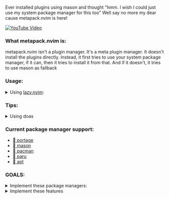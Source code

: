 Ever installed plugins using mason and thought "hmm. I wish I could just use
my system package manager for this too" Well say no more my dear cause
metapack.nvim is here!

[![YouTube Video](https://img.youtube.com/vi/3dRy8ad6oHM/0.jpg)](https://www.youtube.com/watch?v=3dRy8ad6oHM)

### What metapack.nvim is:
metapack.nvim isn't a plugin manager. It's a meta plugin manager. It doesn't
install the plugins directly. Instead, it first tries to use your system
package manager, if it can, then it tries to install it from that. And if it
doesn't, it tries to use mason as fallback

### Usage:
<details>
    <summary>Using <a href="https://github.com/folke/lazy.nvim">lazy.nvim</a>:</summary>

```lua
    {
        "ingenarel/metapack.nvim",
        dependencies = {
            {
                "williamboman/mason.nvim",
                config = true,
            },
        },
        config = function()
            require("metapack").ensure_installed {
                --lsp
                "pyright", -- package could be string for simple use
                "clangd",
                {
                    name = "lua-language-server",
                    portage = true,
                    os = "gentoo"
                }, -- or it could be a table specifying stuff,
                {
                    name = "lua-language-server-git",
                    aur = true,
                    os = "arch",
                    execName = "lua-language-server"
                }, -- you can use execName if the package name isn't the same as the executable name
                "bash-language-server",
                "termux-language-server",
                "ltex-ls",
                "yaml-language-server",
                --lsp
                --dap
                { name = "codelldb", mason = true}, -- if you use table, it's not idiotproof, so if you name a plugin wrong, that's on you.
                "debugpy",
                --dap
                --formatter
                "black",
                "stylua",
                "clang-format",
                "beautysh",
                --formatter
            }
        end,
    }
```
</details>

### Tips:

<details>
    <summary> Using doas </summary>

Metapack works with sudo when trying to interact with your package
manager. But it can also use doas.

```lua
    require("metapack").ensure_installed(
        {
            --packages
        }
        true
    )
```

</details>

### Current package manager support:
- [ portage](https://wiki.gentoo.org/wiki/Portage)
- [ mason](https://github.com/williamboman/mason.nvim)
- [󰣇 pacman](https://wiki.archlinux.org/title/Pacman)
- [󰣇 paru](https://github.com/Morganamilo/paru)
- [󰣚 apt](https://en.wikipedia.org/wiki/APT_(software))

### GOALS:
<details>
    <summary> Implement these package managers:</summary>

- [ ] building from source
- [ ] cargo
- [ ] dnf
- [ ] luarocks
- [ ] npm
- [ ] pip
- [ ] scoop
- [x] apt
- [x] yay
- [x] pacman
- [x] paru

</details>

<details>
    <summary> Implement these features </summary>

- Specifying:
    - [ ] version
    - [ ] commit hash
    - [x] ~operating system / Linux distro~
    - [x] ~package manager~

- Features:
    - [ ] A logger for managing, cleaning, deleting and updating packages.
    - [ ] Work with gentoo USE flags
        some stuff in gentoo, like codelldb and clang-format, are not separate
        packages, but instead they are USE flags in the clang package

</details>
<!-- vim: set textwidth=78: -->
